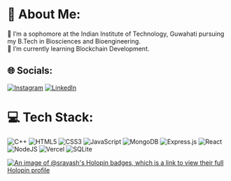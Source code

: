 # 💫 About Me:
🔭 I’m a sophomore at the Indian Institute of Technology, Guwahati pursuing my B.Tech in Biosciences and Bioengineering.<br>🌱 I’m currently learning Blockchain Development.<br>


## 🌐 Socials:
[![Instagram](https://img.shields.io/badge/Instagram-%23E4405F.svg?logo=Instagram&logoColor=white)](https://instagram.com/singh_srayash) [![LinkedIn](https://img.shields.io/badge/LinkedIn-%230077B5.svg?logo=linkedin&logoColor=white)](https://linkedin.com/in/srayashsingh) 

# 💻 Tech Stack:
![C++](https://img.shields.io/badge/c++-%2300599C.svg?style=flat&logo=c%2B%2B&logoColor=white) ![HTML5](https://img.shields.io/badge/html5-%23E34F26.svg?style=flat&logo=html5&logoColor=white) ![CSS3](https://img.shields.io/badge/css3-%231572B6.svg?style=flat&logo=css3&logoColor=white) ![JavaScript](https://img.shields.io/badge/javascript-%23323330.svg?style=flat&logo=javascript&logoColor=%23F7DF1E) ![MongoDB](https://img.shields.io/badge/MongoDB-%234ea94b.svg?style=flat&logo=mongodb&logoColor=white) ![Express.js](https://img.shields.io/badge/express.js-%23404d59.svg?style=flat&logo=express&logoColor=%2361DAFB) ![React](https://img.shields.io/badge/react-%2320232a.svg?style=flat&logo=react&logoColor=%2361DAFB) ![NodeJS](https://img.shields.io/badge/node.js-6DA55F?style=flat&logo=node.js&logoColor=white) ![Vercel](https://img.shields.io/badge/vercel-%23000000.svg?style=flat&logo=vercel&logoColor=white) ![SQLite](https://img.shields.io/badge/sqlite-%2307405e.svg?style=flat&logo=sqlite&logoColor=white)

[![An image of @srayash's Holopin badges, which is a link to view their full Holopin profile](https://holopin.me/srayash)](https://holopin.io/@srayash)
